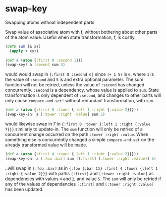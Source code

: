 # swap-key
Swapping atoms without independent parts

Swap value of associative atom with f, without bothering about other parts of the atom value. Useful when state transformation, f, is costly.

```clojure
(defn sum [& xs]
  (apply + xs))
  
(def a (atom {:first 0 :second 1}))
(swap-key! a :second sum 5)
```
would would swap in `{:first 0 :second 6}` since `(+ 1 5)` is `6`, 
where `1` is the value of `:second` and `5` is and extra optional parameter.
The sum function will not be retried, unless the value of `:second` has changed concurrently. `:second` is a dependency, whose value is applied to `sum`. State transformation is only dependent of `:second`, and changes to other parts will only cause `compare-and-set!` without redundant transformation, with `sum`.

```clojure
(def a (atom {:first 0 :tower {:left 1 :right {:value 2}}}))
(swap-key-in! a [:tower :right :value] sum 5)
```

would likewise swap in 7 in `{:first 0 :tower {:left 1 :right {:value 7}}}` similarly to update-in. The `sum` function will only be retried of a concurrent change occurred on the path `:tower :right :value`. When something else is concurrently changed a simple `compare-and-set` on the already transformed value will be made.

```clojure
(def a (atom {:first 4 :tower {:left 1 :right {:value 2}}}))
(swap-key-on! a [:foo :bar] sum [[:first] [:tower :right :value]] 5)
```

..will swap in `[:foo :bar]` as in `{:foo {:bar 11} :first 4 :tower {:left 1 :right {:value 2}}}`
with paths `[:first]` and `[:tower :right :value]` as dependencies with values `4` and `2`, and value `5`. The `sum` will only be retried if any of the values of dependencies `[:first]` and `[:tower :right :value]` has been updated.



